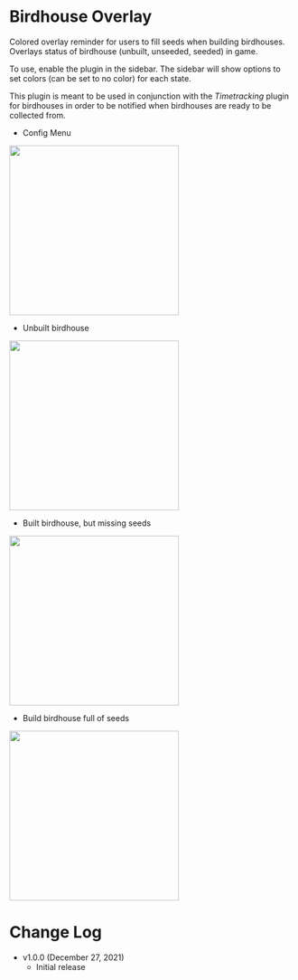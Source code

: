 # Birdhouse Overlay
Colored overlay reminder for users to fill seeds when building birdhouses. Overlays status of birdhouse (unbuilt, unseeded, seeded) in game.

To use, enable the plugin in the sidebar. The sidebar will show options to set colors (can be set to no color)
for each state.

This plugin is meant to be used in conjunction with the _Timetracking_ plugin for birdhouses in order to be notified when birdhouses are ready to be collected from. 

- Config Menu 
<img src="https://github.com/hong-niu/runelite-birdhouse-overlay/blob/master/imgs/birdhouse_plugin_config.png" width="300" height="300">

- Unbuilt birdhouse 
<img src="https://github.com/hong-niu/runelite-birdhouse-overlay/blob/master/imgs/birdhouse_unbuilt.png" width="300" height="300">

- Built birdhouse, but missing seeds 
<img src="https://github.com/hong-niu/runelite-birdhouse-overlay/blob/master/imgs/birdhouse_empty.png" width="300" height="300">

- Build birdhouse full of seeds 
<img src="https://github.com/hong-niu/runelite-birdhouse-overlay/blob/master/imgs/birdhouse_full.png" width="300" height="300">

# Change Log
- v1.0.0 (December 27, 2021)
  - Initial release 
